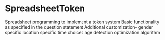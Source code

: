 # SpreadsheetToken
Spreadsheet programming to implement a token system
Basic functionality as specified in the question statement
Additional customization-
gender specific
location specific
time choices
age detection
optimization algorithm
